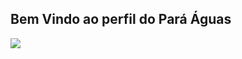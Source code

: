 ## Bem Vindo ao perfil do Pará Águas
![](https://media.tenor.com/G_V8maY1_GsAAAAM/chip-and-noice-siuuu.gif)
